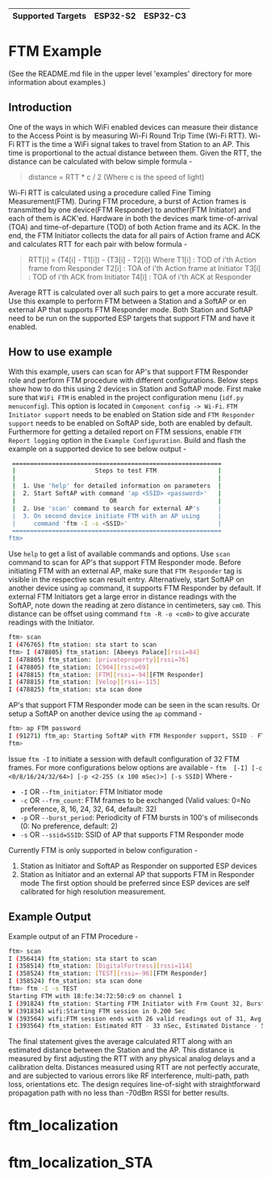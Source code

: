 | Supported Targets | ESP32-S2 | ESP32-C3 |
| ----------------- | -------- | -------- |

# FTM Example

(See the README.md file in the upper level 'examples' directory for more information about examples.)

## Introduction
One of the ways in which WiFi enabled devices can measure their distance to the Access Point is by measuring Wi-Fi Round Trip Time (Wi-Fi RTT). Wi-Fi RTT is the time a WiFi signal takes to travel from Station to an AP. This time is proportional to the actual distance between them. Given the RTT, the distance can be calculated with below simple formula -

> distance = RTT * c / 2
> (Where c is the speed of light)

Wi-Fi RTT is calculated using a procedure called Fine Timing Measurement(FTM). During FTM procedure, a burst of Action frames is transmitted by one device(FTM Responder) to another(FTM Initiator) and each of them is ACK'ed. Hardware in both the devices mark time-of-arrival (TOA) and time-of-departure (TOD) of both Action frame and its ACK. In the end, the FTM Initiator collects the data for all pairs of Action frame and ACK and calculates RTT for each pair with below formula -

> RTT[i] = (T4[i] - T1[i]) - (T3[i] - T2[i]) Where
> T1[i] : TOD of i'th Action frame from Responder
> T2[i] : TOA of i'th Action frame at Initiator
> T3[i] : TOD of i'th ACK from Initiator
> T4[i] : TOA of i'th ACK at Responder

Average RTT is calculated over all such pairs to get a more accurate result.
Use this example to perform FTM between a Station and a SoftAP or en external AP that supports FTM Responder mode. Both Station and SoftAP need to be run on the supported ESP targets that support FTM and have it enabled.

## How to use example

With this example, users can scan for AP's that support FTM Responder role and perform FTM procedure with different configurations. Below steps show how to do this using 2 devices in Station and SoftAP mode.
First make sure that `WiFi FTM` is enabled in the project configuration menu (`idf.py menuconfig`). This option is located in `Component config -> Wi-Fi`. `FTM Initiator support` needs to be enabled on Station side and `FTM Responder support` needs to be enabled on SoftAP side, both are enabled by default. Furthermore for getting a detailed report on FTM sessions, enable `FTM Report logging` option in the `Example Configuration`.
Build and flash the example on a supported device to see below output -

```bash
 ==========================================================
 |                      Steps to test FTM                 |
 |                                                        |
 |  1. Use 'help' for detailed information on parameters  |
 |  2. Start SoftAP with command 'ap <SSID> <password>'   |
 |                          OR                            |
 |  2. Use 'scan' command to search for external AP's     |
 |  3. On second device initiate FTM with an AP using     |
 |     command 'ftm -I -s <SSID>'                         |
 ==========================================================
ftm>
```

Use `help` to get a list of available commands and options. Use `scan` command to scan for AP's that support FTM Responder mode. Before initiating FTM with an external AP, make sure that `FTM Responder` tag is visible in the respective scan result entry. Alternatively, start SoftAP on another device using `ap` command, it supports FTM Responder by default. If external FTM Initiators get a large error in distance readings with the SoftAP, note down the reading at zero distance in centimeters, say `cm0`. This distance can be offset using command `ftm -R -o <cm0>` to give accurate readings with the Initiator.

```bash
ftm> scan
I (476765) ftm_station: sta start to scan
ftm> I (478805) ftm_station: [Abeeys Palace][rssi=84]
I (478805) ftm_station: [privateproperty][rssi=76]
I (478805) ftm_station: [C904][rssi=69]
I (478815) ftm_station: [FTM][rssi=-94][FTM Responder]
I (478815) ftm_station: [Velop][rssi=-115]
I (478825) ftm_station: sta scan done
```

AP's that support FTM Responder mode can be seen in the scan results. Or setup a SoftAP on another device using the `ap` command -

```bash
ftm> ap FTM password
I (91271) ftm_ap: Starting SoftAP with FTM Responder support, SSID - FTM, Password - password
ftm>
```

Issue `ftm -I` to initiate a session with default configuration of 32 FTM frames. For more configurations below options are available -
`ftm  [-I] [-c <0/8/16/24/32/64>] [-p <2-255 (x 100 mSec)>] [-s SSID]`
Where -
* `-I` OR `--ftm_initiator`:  FTM Initiator mode
* `-c` OR `--frm_count`: FTM frames to be exchanged (Valid values: 0=No preference, 8, 16, 24, 32, 64, default: 32)
* `-p` OR `--burst_period`: Periodicity of FTM bursts in 100's of miliseconds (0: No preference, default: 2)
* `-s` OR `--ssid=SSID`: SSID of AP that supports FTM Responder mode

Currently FTM is only supported in below configuration -
1. Station as Initiator and SoftAP as Responder on supported ESP devices
2. Station as Initiator and an external AP that supports FTM in Responder mode
The first option should be preferred since ESP devices are self calibrated for high resolution measurement.

## Example Output
Example output of an FTM Procedure -

```bash
ftm> scan
I (356414) ftm_station: sta start to scan
I (358514) ftm_station: [DigitalFortress][rssi=114]
I (358524) ftm_station: [TEST][rssi=-96][FTM Responder]
I (358524) ftm_station: sta scan done
ftm> ftm -I -s TEST
Starting FTM with 18:fe:34:72:50:c9 on channel 1
I (391824) ftm_station: Starting FTM Initiator with Frm Count 32, Burst Period - 200mSec
W (391834) wifi:Starting FTM session in 0.200 Sec
W (393564) wifi:FTM session ends with 26 valid readings out of 31, Avg raw RTT: 49.218 nSec, Avg RSSI: -1
I (393564) ftm_station: Estimated RTT - 33 nSec, Estimated Distance - 5.07 meters
```

The final statement gives the average calculated RTT along with an estimated distance between the Station and the AP. This distance is measured by first adjusting the RTT with any physical analog delays and a calibration delta. Distances measured using RTT are not perfectly accurate, and are subjected to various errors like RF interference, multi-path, path loss, orientations etc.
The design requires line-of-sight with straightforward propagation path with no less than -70dBm RSSI for better results.
# ftm_localization
# ftm_localization_STA

